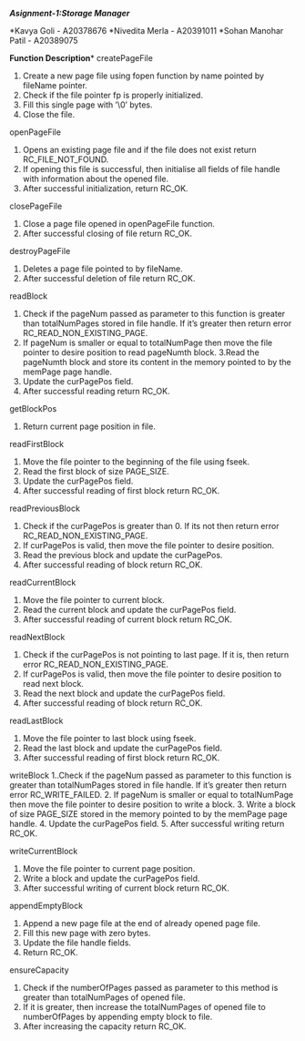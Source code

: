 
*******************Asignment-1:Storage Manager*******************


*Kavya Goli            - A20378676
*Nivedita Merla     - A20391011
*Sohan Manohar Patil - A20389075

**************Function Description***************
createPageFile
1. Create a new page file using fopen function by name pointed by fileName pointer.
2. Check if the file pointer fp is properly initialized.
3. Fill this single page with ’\0’ bytes.
4. Close the file.

openPageFile 
1. Opens an existing page file and if the file does not exist return RC_FILE_NOT_FOUND.
2. If opening this file is successful, then initialise all fields of file handle with information about the opened file.
3. After successful initialization, return RC_OK. 

closePageFile
1. Close a page file opened in openPageFile function.
2. After successful closing of file return RC_OK.

destroyPageFile
1. Deletes a page file pointed to by fileName.
2. After successful deletion of file return RC_OK. 

readBlock
1. Check if the pageNum passed as parameter to this function is greater than totalNumPages stored in file handle. If it’s greater then return error RC_READ_NON_EXISTING_PAGE.
2. If pageNum is smaller or equal to totalNumPage then move the file pointer to desire position to read pageNumth block.
3.Read the pageNumth block and store its content in the memory pointed to by the memPage page handle.
4. Update the curPagePos field.
5. After successful reading return RC_OK.

getBlockPos
1. Return current page position in file.

readFirstBlock
1. Move the file pointer to the beginning of the file using fseek.
2. Read the first block of size PAGE_SIZE.
3. Update the curPagePos field. 
4. After successful reading of first block return RC_OK.

readPreviousBlock
1. Check if the curPagePos is greater than 0. If its not then return error RC_READ_NON_EXISTING_PAGE.
2. If curPagePos is valid, then move the file pointer to desire position.
3. Read the previous block and update the curPagePos.
4. After successful reading of block return RC_OK.

readCurrentBlock
1. Move the file pointer to current block.
2. Read the current block and update the curPagePos field.
3. After successful reading of current block return RC_OK.

readNextBlock
1. Check if the curPagePos is not pointing to last page. If it is, then return error RC_READ_NON_EXISTING_PAGE.
2. If curPagePos is valid, then move the file pointer to desire position to read next block.
3. Read the next block and update the curPagePos field.
4. After successful reading of block return RC_OK.

readLastBlock
1. Move the file pointer to last block using fseek.
2. Read the last block and update the curPagePos field.
3. After successful reading of first block return RC_OK. 

writeBlock
1..Check if the pageNum passed as parameter to this function is greater than totalNumPages stored in file handle. If it’s greater then return error RC_WRITE_FAILED.
2. If pageNum is smaller or equal to totalNumPage then move the file pointer to desire position to write a block.
3. Write a block of size PAGE_SIZE stored in the memory pointed to by the memPage page handle.
4. Update the curPagePos field.
5. After successful writing return RC_OK.

writeCurrentBlock
1. Move the file pointer to current page position.
2. Write a block and update the curPagePos field.
3. After successful writing of current block return RC_OK.

appendEmptyBlock
1. Append a new page file at the end of already opened page file.
2. Fill this new page with zero bytes.
3. Update the file handle fields.
4. Return RC_OK.

ensureCapacity
1. Check if the numberOfPages passed as parameter to this method is greater than totalNumPages of opened file.
2. If it is greater, then increase the totalNumPages of opened file to numberOfPages by appending empty block to file.
3. After increasing the capacity return RC_OK.

